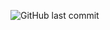![GitHub last commit](https://img.shields.io/github/last-commit/devEge/data-structures-and-algorithms)
